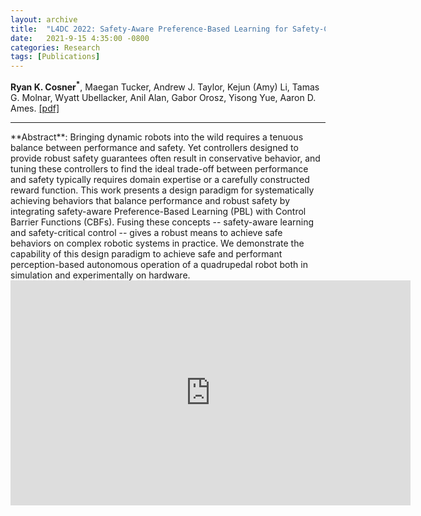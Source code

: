 ```yaml
---
layout: archive
title:  "L4DC 2022: Safety-Aware Preference-Based Learning for Safety-Critical Control"
date:   2021-9-15 4:35:00 -0800
categories: Research
tags: [Publications]
---
```

**Ryan K. Cosner<sup>&#42;</sup>**, Maegan Tucker, Andrew J. Taylor, Kejun (Amy) Li, Tamas G. Molnar, Wyatt Ubellacker, Anil Alan, Gabor Orosz, Yisong Yue, Aaron D. Ames. [[pdf]](https://arxiv.org/pdf/2112.08516.pdf) 




<hr>
**Abstract**: Bringing dynamic robots into the wild requires a tenuous balance between performance and safety. Yet controllers designed to provide robust safety guarantees often result in conservative behavior, and tuning these controllers to find the ideal trade-off between performance and safety typically requires domain expertise or a carefully constructed reward function. This work presents a design paradigm for systematically achieving behaviors that balance performance and robust safety by integrating safety-aware Preference-Based Learning (PBL) with Control Barrier Functions (CBFs). Fusing these concepts -- safety-aware learning and safety-critical control -- gives a robust means to achieve safe behaviors on complex robotic systems in practice. We demonstrate the capability of this design paradigm to achieve safe and performant perception-based autonomous operation of a quadrupedal robot both in simulation and experimentally on hardware.


<iframe title="vimeo-player" src="https://player.vimeo.com/video/649746749?h=3e160a0884" width="640" height="360" frameborder="0" allow="autoplay; fullscreen; picture-in-picture" allowfullscreen></iframe>
